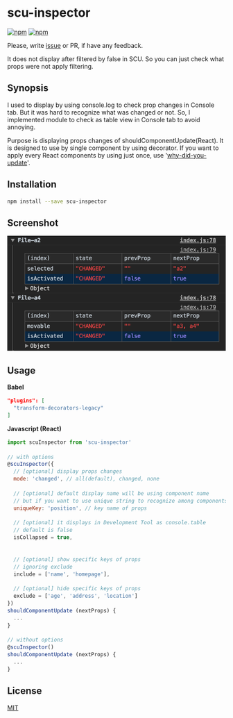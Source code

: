# scu-inspector

[![npm](https://img.shields.io/npm/v/scu-inspector.svg?style=flat-square)](https://www.npmjs.com/package/scu-inspector) [![npm](https://img.shields.io/npm/l/scu-inspector.svg?style=flat-square)](https://www.npmjs.com/package/scu-inspector)


Please, write [issue](https://github.com/jsveron23/scu-inspector/issues) or PR, if have any feedback.

It does not display after filtered by false in SCU. So you can just check what props were not apply filtering.

## Synopsis

I used to display by using console.log to check prop changes in Console tab. But it was hard to recognize what was changed or not. So, I implemented module to check as table view in Console tab to avoid annoying.

Purpose is displaying props changes of shouldComponentUpdate(React). It is designed to use by single component by using decorator. If you want to apply every React components by using just once, use '[why-did-you-update](why-did-you-update)'.

## Installation

```bash
npm install --save scu-inspector
```

## Screenshot

![Screenshot](screenshot.png)

## Usage

**Babel**

```JSON
"plugins": [
  "transform-decorators-legacy"
]
```

**Javascript (React)**

```javascript
import scuInspector from 'scu-inspector'

// with options
@scuInspector({
  // [optional] display props changes
  mode: 'changed', // all(default), changed, none

  // [optional] default display name will be using component name
  // but if you want to use unique string to recognize among components
  uniqueKey: 'position', // key name of props

  // [optional] it displays in Development Tool as console.table
  // default is false
  isCollapsed = true,


  // [optional] show specific keys of props
  // ignoring exclude
  include = ['name', 'homepage'],

  // [optional] hide specific keys of props
  exclude = ['age', 'address', 'location']
})
shouldComponentUpdate (nextProps) {
  ...
}

// without options
@scuInspector()
shouldComponentUpdate (nextProps) {
  ...
}
```

## License

[MIT](LICENSE.md)
